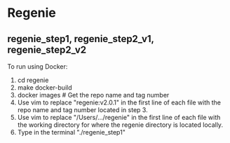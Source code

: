 # Regenie

## regenie_step1,  regenie_step2_v1,  regenie_step2_v2

To run using Docker:

  1. cd regenie
  2. make docker-build
  3. docker images      # Get the repo name and tag number
  4. Use vim to replace "regenie:v2.0.1" in the first line of each file with the repo name and tag number located in step 3.
  5. Use vim to replace "/Users/.../regenie" in the first line of each file with the working directory for where the regenie directory is located locally.
  6. Type in the terminal "./regenie_step1"

